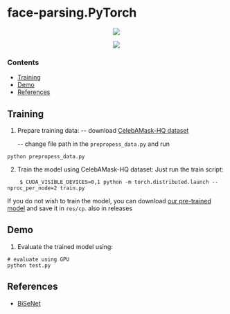 # face-parsing.PyTorch

<p align="center">
	<a href="https://github.com/zllrunning/face-parsing.PyTorch">
    <img class="page-image" src="https://media.discordapp.net/attachments/719433414083870741/738104460051480606/gifntext-gif.gif" >
	</a>
</p>

<p align="center">
	<a href="https://github.com/zllrunning/face-parsing.PyTorch">
    <img class="page-image" src="https://media1.tenor.com/images/4a3687d1eb2f4fbcce7dbc4a91dd4d3b/tenor.gif?itemid=14759881" >
	</a>
</p>

### Contents
- [Training](#training)
- [Demo](#Demo)
- [References](#references)

## Training

1. Prepare training data:
    -- download [CelebAMask-HQ dataset](https://github.com/switchablenorms/CelebAMask-HQ)

	--  change file path in the `prepropess_data.py`  and run
```Shell
python prepropess_data.py
```

2. Train the model using CelebAMask-HQ dataset:
Just run the train script: 
```
    $ CUDA_VISIBLE_DEVICES=0,1 python -m torch.distributed.launch --nproc_per_node=2 train.py
```

If you do not wish to train the model, you can download [our pre-trained model](https://drive.google.com/open?id=154JgKpzCPW82qINcVieuPH3fZ2e0P812) and save it in `res/cp`. also in releases


## Demo
1. Evaluate the trained model using:
```Shell
# evaluate using GPU
python test.py
```




## References
- [BiSeNet](https://github.com/CoinCheung/BiSeNet)
